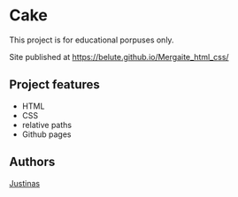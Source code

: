 

# Cake



This project is for educational porpuses only. 

Site published at https://belute.github.io/Mergaite_html_css/



## Project features

- HTML
- CSS
- relative paths
- Github pages

## Authors

[Justinas](https://github.com/belute)
